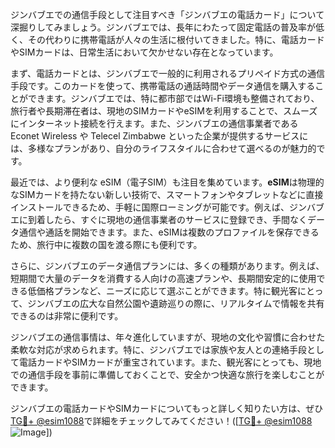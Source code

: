 ジンバブエでの通信手段として注目すべき「ジンバブエの電話カード」について深掘りしてみましょう。ジンバブエでは、長年にわたって固定電話の普及率が低く、その代わりに携帯電話が人々の生活に根付いてきました。特に、電話カードやSIMカードは、日常生活において欠かせない存在となっています。

まず、電話カードとは、ジンバブエで一般的に利用されるプリペイド方式の通信手段です。このカードを使って、携帯電話の通話時間やデータ通信を購入することができます。ジンバブエでは、特に都市部ではWi-Fi環境も整備されており、旅行者や長期滞在者は、現地のSIMカードやeSIMを利用することで、スムーズにインターネット接続を行えます。また、ジンバブエの通信事業者である Econet Wireless や Telecel Zimbabwe といった企業が提供するサービスには、多様なプランがあり、自分のライフスタイルに合わせて選べるのが魅力的です。

最近では、より便利な eSIM（電子SIM）も注目を集めています。**eSIM**は物理的なSIMカードを持たない新しい技術で、スマートフォンやタブレットなどに直接インストールできるため、手軽に国際ローミングが可能です。例えば、ジンバブエに到着したら、すぐに現地の通信事業者のサービスに登録でき、手間なくデータ通信や通話を開始できます。また、eSIMは複数のプロファイルを保存できるため、旅行中に複数の国を渡る際にも便利です。

さらに、ジンバブエのデータ通信プランには、多くの種類があります。例えば、短期間で大量のデータを消費する人向けの高速プランや、長期間安定的に使用できる低価格プランなど、ニーズに応じて選ぶことができます。特に観光客にとって、ジンバブエの広大な自然公園や遺跡巡りの際に、リアルタイムで情報を共有できるのは非常に便利です。

ジンバブエの通信事情は、年々進化していますが、現地の文化や習慣に合わせた柔軟な対応が求められます。特に、ジンバブエでは家族や友人との連絡手段として電話カードやSIMカードが重宝されています。また、観光客にとっても、現地での通信手段を事前に準備しておくことで、安全かつ快適な旅行を楽しむことができます。

ジンバブエの電話カードやSIMカードについてもっと詳しく知りたい方は、ぜひ[TG💪+ @esim1088](https://t.me/s/esim1088)で詳細をチェックしてみてください！([[TG💪+ @esim1088](https://t.me/s/esim1088) ![Image](https://i.postimg.cc/Y0z9fWf4/image.png)])